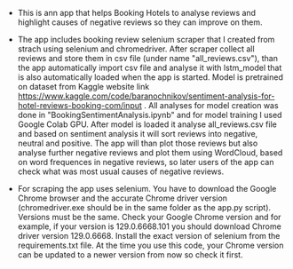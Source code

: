 - This is ann app that helps Booking Hotels to analyse reviews and highlight causes of negative reviews so they can improve on them. 

- The app includes booking review selenium scraper that I created from strach using selenium and chromedriver. After scraper collect all reviews and store them in csv file (under name "all_reviews.csv"), than the app automatically import csv file and analyse it with lstm_model that is also automatically loaded when the app is started. Model is pretrained on dataset from Kaggle website link https://www.kaggle.com/code/baranochnikov/sentiment-analysis-for-hotel-reviews-booking-com/input . All analyses for model creation was done in "BookingSentimentAnalysis.ipynb" and for model training I used Google Colab GPU. After model is loaded it analyse all_reviews.csv file and based on sentiment analysis it will sort reviews into negative, neutral and positive. The app will than plot those reviews but also analyse further negative reviews and plot them using WordCloud, based on word frequences in negative reviews, so later users of the app can check what was most usual causes of negative reviews.

- For scraping the app uses selenium. You have to download the Google Chrome browser and the accurate Chrome driver version (chromedriver.exe should be in the same folder as the app.py script). Versions must be the same. Check your Google Chrome version and for example, if your version is 129.0.6668.101 you should download Chrome driver version 129.0.6668. Install the exact version of selenium from the requirements.txt file. At the time you use this code, your Chrome version can be updated to a newer version from now so check it first. 